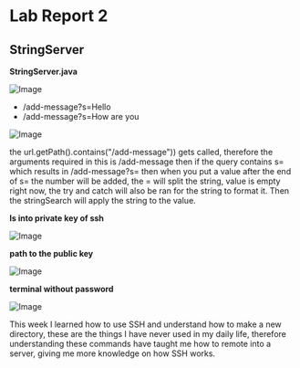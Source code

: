 # Lab Report 2

## StringServer

**StringServer.java**

![Image](https://github.com/ChrisXaysanasith/cse15l-lab-reports/assets/26499648/f9d5c42b-8156-4262-bd4d-6466f5d04570)

* /add-message?s=Hello
* /add-message?s=How are you

![Image](https://github.com/ChrisXaysanasith/cse15l-lab-reports/assets/26499648/671a94e2-ef5a-493a-94dc-232af359b47b)

the url.getPath().contains("/add-message")) gets called, therefore the arguments required in this is /add-message then if the query contains s= which results in /add-message?s= then when you put a value after the end of s= 
the number will be added, the = will split the string, value is empty right now, the try and catch will also be ran for the string to format it. Then the stringSearch will apply the string to the value.

**ls into private key of ssh**

![Image](https://github.com/ChrisXaysanasith/cse15l-lab-reports/assets/26499648/287e650b-6183-447d-86a2-5d2a7263148c)

**path to the public key**

![Image](https://github.com/ChrisXaysanasith/cse15l-lab-reports/assets/26499648/30eefa7e-8971-4860-9724-59325b3069d4)

**terminal without password**

![Image](https://github.com/ChrisXaysanasith/cse15l-lab-reports/assets/26499648/547d9c18-e737-43ab-b10d-eadcc61f3ef6)

This week I learned how to use SSH and understand how to make a new directory, these are the things I have never used in my daily life, therefore understanding these commands have taught me how to remote into a server, giving me more knowledge on how SSH works.
